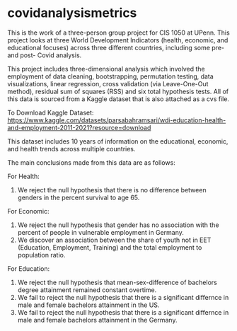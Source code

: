 # covidanalysismetrics
This is the work of a three-person group project for CIS 1050 at UPenn. This project looks at three World Development Indicators (health, economic, and educational focuses) across three different countries, including some pre-and post- Covid analysis.

This project includes three-dimensional analysis which involved the employment of data cleaning, bootstrapping, permutation testing, data visualizations, linear regression, cross validation (via Leave-One-Out method), residual sum of squares (RSS) and six total hypothesis tests. All of this data is sourced from a Kaggle dataset that is also attached as a cvs file.

To Download Kaggle Dataset: https://www.kaggle.com/datasets/parsabahramsari/wdi-education-health-and-employment-2011-2021?resource=download

This dataset includes 10 years of information on the educational, economic, and health trends across multiple countries.

The main conclusions made from this data are as follows:

For Health: 
1. We reject the null hypothesis that there is no difference between genders in the percent survival to age 65.

For Economic: 
1. We reject the null hypothesis that gender has no association with the percent of people in vulnerable employment in Germany.
2. We discover an association between the share of youth not in EET (Education, Employment, Training) and the total employment to population ratio. 

For Education: 
1. We reject the null hypothesis that mean-sex-difference of bachelors degree attainment remained constant overtime.
2. We fail to reject the null hypothesis that there is a significant differnce in male and female bachelors attainment in the US.
3. We fail to reject the null hypothesis that there is a significant differnce in male and female bachelors attainment in the Germany.
